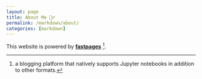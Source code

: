 ```yaml
---
layout: page
title: About Me 🙍‍♂️
permalink: /markdown/about/
categories: [markdown]
---
```


This website is powered by **[fastpages](https://github.com/fastai/fastpages)** [^1].



[^1]:a blogging platform that natively supports Jupyter notebooks in addition to other formats.
